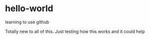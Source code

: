 # hello-world
learning to use github

Totally new to all of this.
Just testing how this works and it could help
